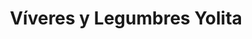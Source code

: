 ---
title: "Víveres y Legumbres Yolita"
url: /conocoto/viveres-y-legumbres-yolita/
shop: general
---